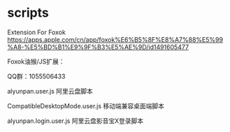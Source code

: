 # scripts
Extension For Foxok https://apps.apple.com/cn/app/foxok%E6%B5%8F%E8%A7%88%E5%99%A8-%E5%BD%B1%E9%9F%B3%E5%AE%9D/id1491605477

Foxok油猴/JS扩展：


QQ群：1055506433


alyunpan.user.js 阿里云盘脚本

CompatibleDesktopMode.user.js 移动端兼容桌面端脚本

alyunpan.login.user.js 阿里云盘影音宝X登录脚本
